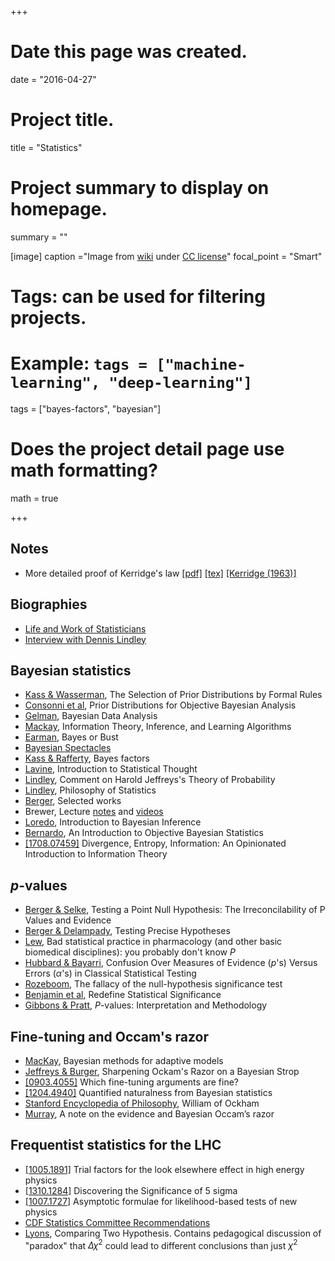 +++
# Date this page was created.
date = "2016-04-27"

# Project title.
title = "Statistics"

# Project summary to display on homepage.
summary = ""

[image]
  caption ="Image from [wiki](https://en.wikipedia.org/wiki/File:Fisher_iris_versicolor_sepalwidth.png) under [CC license](https://creativecommons.org/licenses/by-sa/3.0/)"
  focal_point = "Smart"

# Tags: can be used for filtering projects.
# Example: `tags = ["machine-learning", "deep-learning"]`
tags = ["bayes-factors", "bayesian"]

# Does the project detail page use math formatting?
math = true

+++

## Notes

* More detailed proof of Kerridge's law [[pdf]](../../statistics/kerridge.pdf) [[tex]](../../statistics/kerridge.tex) [[Kerridge (1963)]](https://projecteuclid.org/journals/annals-of-mathematical-statistics/volume-34/issue-3/Bounds-for-the-Frequency-of-Misleading-Bayes-Inferences/10.1214/aoms/1177704038.full)

## Biographies

* [Life and Work of Statisticians](https://www.york.ac.uk/depts/maths/histstat/lifework.htm)
* [Interview with Dennis Lindley](https://www.youtube.com/watch?v=cgclGi8yEu4)

## Bayesian statistics

* [Kass & Wasserman](https://www.phil.vt.edu/dmayo/PhilStatistics/Kass%20and%20Wasserma%201996%20Selection%20of%20prior%20distributions%20by%20formal%20rules.pdf), The Selection of Prior Distributions by Formal Rules
* [Consonni et al](https://projecteuclid.org/download/pdfview_1/euclid.ba/1523671250), Prior Distributions for Objective Bayesian Analysis
* [Gelman](http://www.stat.columbia.edu/~gelman/book/BDA3.pdf), Bayesian Data Analysis
* [Mackay](http://www.inference.org.uk/itila/book.html), Information Theory, Inference, and Learning Algorithms
* [Earman](http://www.pitt.edu/~jearman/Earman_1992BayesOrBust.pdf), Bayes or Bust
* [Bayesian Spectacles](https://www.bayesianspectacles.org/)
* [Kass & Rafferty](https://amstat.tandfonline.com/doi/abs/10.1080/01621459.1995.10476572), Bayes factors
* [Lavine](http://people.math.umass.edu/~lavine/Book/book.html), Introduction to Statistical Thought
* [Lindley](https://projecteuclid.org/download/pdfview_1/euclid.ss/1263478377), Comment on Harold Jeffreys's Theory of Probability
* [Lindley](https://www.phil.vt.edu/dmayo/personal_website/Lindley_Philosophy_of_Statistics.pdf), Philosophy of Statistics
* [Berger](https://www2.stat.duke.edu/~berger/papers.html), Selected works
* Brewer, Lecture [notes](https://www.stat.auckland.ac.nz/~brewer/stats331.pdf) and [videos](https://spee.ch/@BrendonBrewer:8/prob-inference-part1)
* [Loredo](http://astrostatistics.psu.edu/su09/lecturenotes/bayesLoredo.pdf), Introduction to Bayesian Inference
* [Bernardo](https://www.uv.es/~bernardo/Slides.pdf), An Introduction to Objective Bayesian Statistics
* [[1708.07459]](https://arxiv.org/abs/1708.07459) Divergence, Entropy, Information: An Opinionated Introduction to Information Theory

## $p$-values

* [Berger & Selke](https://www.tandfonline.com/doi/abs/10.1080/01621459.1987.10478397), Testing a Point Null Hypothesis: The Irreconcilability of P Values and Evidence
* [Berger & Delampady](https://projecteuclid.org/euclid.ss/1177013238), Testing Precise Hypotheses
* [Lew](https://www.ncbi.nlm.nih.gov/pmc/articles/PMC3419900/), Bad statistical practice in pharmacology (and other basic biomedical disciplines): you probably don't know $P$
* [Hubbard & Bayarri](https://www.roma1.infn.it/~dagos/dott-prob_30/Hubbard-Bayarri-2003.pdf), Confusion Over Measures of Evidence ($p$'s) Versus Errors ($\alpha$'s) in Classical Statistical Testing
* [Rozeboom](http://www.psych.ualberta.ca/~rozeboom/files/1960_The_fallacy_of_the_null_hypothesis_significance_test.pdf), The fallacy of the null-hypothesis significance test
* [Benjamin et al](https://www.nature.com/articles/s41562-017-0189-z), Redefine Statistical Significance
* [Gibbons & Pratt](https://amstat.tandfonline.com/doi/pdf/10.1080/00031305.1975.10479106), $P$-values: Interpretation and Methodology

## Fine-tuning and Occam's razor

* [MacKay](http://thesis.library.caltech.edu/25/), Bayesian methods for adaptive models
* [Jeffreys & Burger](http://quasar.as.utexas.edu/papers/ockham), Sharpening Ockam's Razor on a Bayesian Strop
* [[0903.4055]](http://arxiv.org/abs/0903.4055) Which fine-tuning arguments are fine?
* [[1204.4940]](http://arxiv.org/abs/arXiv:1204.4940) Quantified naturalness from Bayesian statistics
* [Stanford Encyclopedia of Philosophy](http://plato.stanford.edu/archives/fall2011/entries/ockham/), William of Ockham
* [Murray](http://mlg.eng.cam.ac.uk/zoubin/papers/05occam/), A note on the evidence and Bayesian Occam’s razor

## Frequentist statistics for the LHC

* [[1005.1891]](http://arxiv.org/abs/1005.1891) Trial factors for the look elsewhere effect in high energy physics
* [[1310.1284]](http://arxiv.org/abs/1310.1284) Discovering the Significance of 5 sigma
* [[1007.1727]](https://arxiv.org/abs/1007.1727) Asymptotic formulae for likelihood-based tests of new physics
* [CDF Statistics Committee Recommendations](https://www-cdf.fnal.gov/physics/statistics/statistics_recommendations.html)
* [Lyons](https://www-cdf.fnal.gov/physics/statistics/notes/lyons-two-hypotheses.ps), Comparing Two Hypothesis. Contains pedagogical discussion of "paradox" that $\Delta\chi^2$ could lead to different conclusions than just $\chi^2$

